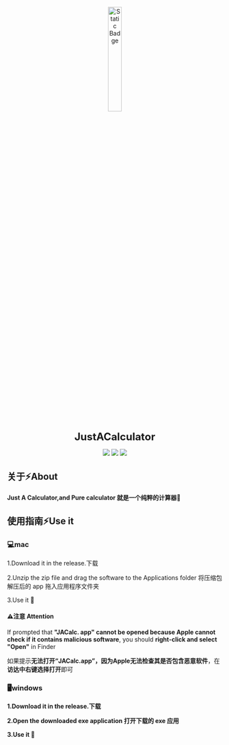 <p align="center">
  <img src="https://airpicture.pages.dev/file/f3830462cf36972feb846.png" alt="Static Badge" width="25%;" />
</p>
<p align="center">
  <b style="font-size: 24px;">JustACalculator</b>
</p>													             

<p align="center">
  <img src="https://img.shields.io/badge/language-Python-light" />
  <img src="https://img.shields.io/badge/IDE-Pycharm-light" />
  <img src="https://img.shields.io/badge/licence-GPL3.0-orange" />
</p>

## 关于⚡️About

**Just A Calculator,and Pure calculator 就是一个纯粹的计算器🎉**
## 使用指南⚡️Use it
### 💻mac
1.Download it in the release.下载

2.Unzip the zip file and drag the software to the Applications folder 将压缩包解压后的 app 拖入应用程序文件夹

3.Use it 🎉
#### ⚠️注意 Attention
If prompted that **"JACalc. app" cannot be opened because Apple cannot check if it contains malicious software**, you should **right-click and select "Open"** in Finder

如果提示**无法打开“JACalc.app”，因为Apple无法检查其是否包含恶意软件**，在**访达中右键选择打开**即可
### 🖥︎windows
**1.Download it in the release.下载**

**2.Open the downloaded exe application 打开下载的 exe 应用**

**3.Use it 🎉**